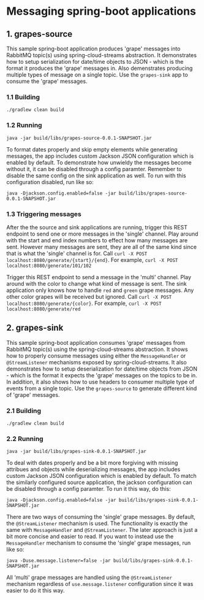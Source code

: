 # Messaging spring-boot applications

## 1. grapes-source

This sample spring-boot application produces 'grape' messages into RabbitMQ topic(s) using spring-cloud-streams abstraction. It demonstrates how to setup serialization for date/time objects to JSON - which is the format it produces the 'grape' messages in. Also demenstrates producing multiple types of message on a single topic. Use the `grapes-sink` app to consume the 'grape' messages.      

### 1.1 Building

```
./gradlew clean build
```

### 1.2 Running

```
java -jar build/libs/grapes-source-0.0.1-SNAPSHOT.jar
```

To format dates properly and skip empty elements while generating messages, the app includes custom Jackson JSON configuration which is enabled by default. To demonstrate how unwieldy the messages become without it, it can be disabled through a config paramter. Remember to disable the same config on the sink application as well. To run with this configuration disabled, run like so:

```
java -Djackson.config.enabled=false -jar build/libs/grapes-source-0.0.1-SNAPSHOT.jar
```

### 1.3 Triggering messages

After the the source and sink applications are running, trigger this REST endpoint to send one or more messages in the 'single' channel. Play around with the start and end index numbers to effect how many messages are sent. However many messages are sent, they are all of the same kind since that is what the 'single' channel is for. Call `curl -X POST localhost:8080/generate/{start}/{end}`. For example, `curl -X POST localhost:8080/generate/101/102`

Trigger this REST endpoint to send a message in the 'multi' channel. Play around with the color to change what kind of message is sent. The sink application only knows how to handle `red` and `green` grape messages. Any other color grapes will be received but ignored. Call `curl -X POST localhost:8080/generate/{color}`. For example, `curl -X POST localhost:8080/generate/red`

## 2. grapes-sink

This sample spring-boot application consumes 'grape' messages from RabbitMQ topic(s) using the spring-cloud-streams abstraction. It shows how to properly consume messages using either the `MessageHandler` or `@StreamListener` mechanisms exposed by spring-cloud-streams. It also demonstrates how to setup deserialization for date/time objects from JSON - which is the format it expects the 'grape' messages on the topics to be in. In addition, it also shows how to use headers to consumer multiple type of events from a single topic. Use the `grapes-source` to generate different kind of 'grape' messages.      

### 2.1 Building

```
./gradlew clean build
```

### 2.2 Running

```
java -jar build/libs/grapes-sink-0.0.1-SNAPSHOT.jar
```

To deal with dates properly and be a bit more forgiving with missing attribues and objects while deserializing messages, the app includes custom Jackson JSON configuration which is enabled by default. To match the similarly configured source application, the jackson configuration can be disabled through a config paramter. To run it this way, do this:

```
java -Djackson.config.enabled=false -jar build/libs/grapes-sink-0.0.1-SNAPSHOT.jar
```

There are two ways of consuming the 'single' grape messages. By default, the `@StreamListener` mechanism is used. The functionality is exactly the same with `MessageHandler` and `@StreamListener`. The later approach is just a bit more concise and easier to read. If you want to instead use the `MessageHandler` mechanism to consume the 'single' grape messages, run like so:

```
java -Duse.message.listener=false -jar build/libs/grapes-sink-0.0.1-SNAPSHOT.jar
```

All 'multi' grape messages are handled using the `@StreamListener` mechanism regardless of `use.message.listener` configuration since it was easier to do it this way.
